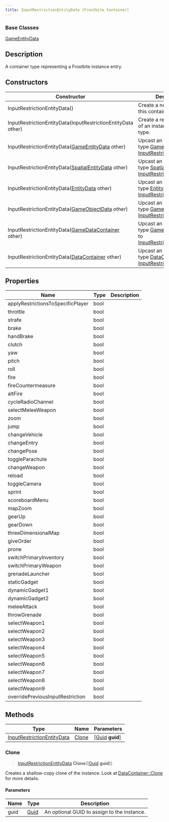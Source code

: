 ```yaml
---
title: InputRestrictionEntityData (Frostbite Container)
---
```

### Base Classes

[GameEntityData](GameEntityData)

## Description

A container type representing a Frostbite instance entry.

## Constructors

| Constructor                                                                           | Description                                                                                                                                 |
| ------------------------------------------------------------------------------------- | ------------------------------------------------------------------------------------------------------------------------------------------- |
| InputRestrictionEntityData()                                                          | Create a new instance of this container type.                                                                                               |
| InputRestrictionEntityData(InputRestrictionEntityData other)                          | Create a reference copy of an instance of the same type.                                                                                    |
| InputRestrictionEntityData([GameEntityData](GameEntityData) other)                    | Upcast an instance of type [GameEntityData](GameEntityData) to [InputRestrictionEntityData](InputRestrictionEntityData).                    |
| InputRestrictionEntityData([SpatialEntityData](SpatialEntityData) other)              | Upcast an instance of type [SpatialEntityData](SpatialEntityData) to [InputRestrictionEntityData](InputRestrictionEntityData).              |
| InputRestrictionEntityData([EntityData](EntityData) other)                            | Upcast an instance of type [EntityData](EntityData) to [InputRestrictionEntityData](InputRestrictionEntityData).                            |
| InputRestrictionEntityData([GameObjectData](GameObjectData) other)                    | Upcast an instance of type [GameObjectData](GameObjectData) to [InputRestrictionEntityData](InputRestrictionEntityData).                    |
| InputRestrictionEntityData([GameDataContainer](GameDataContainer) other)              | Upcast an instance of type [GameDataContainer](GameDataContainer) to [InputRestrictionEntityData](InputRestrictionEntityData).              |
| InputRestrictionEntityData([DataContainer](/vext/ref/cls/shr/datacontainer) other) | Upcast an instance of type [DataContainer](/vext/ref/cls/shr/datacontainer) to [InputRestrictionEntityData](InputRestrictionEntityData). |

## Properties

| Name                              | Type | Description |
| --------------------------------- | ---- | ----------- |
| applyRestrictionsToSpecificPlayer | bool |             |
| throttle                          | bool |             |
| strafe                            | bool |             |
| brake                             | bool |             |
| handBrake                         | bool |             |
| clutch                            | bool |             |
| yaw                               | bool |             |
| pitch                             | bool |             |
| roll                              | bool |             |
| fire                              | bool |             |
| fireCountermeasure                | bool |             |
| altFire                           | bool |             |
| cycleRadioChannel                 | bool |             |
| selectMeleeWeapon                 | bool |             |
| zoom                              | bool |             |
| jump                              | bool |             |
| changeVehicle                     | bool |             |
| changeEntry                       | bool |             |
| changePose                        | bool |             |
| toggleParachute                   | bool |             |
| changeWeapon                      | bool |             |
| reload                            | bool |             |
| toggleCamera                      | bool |             |
| sprint                            | bool |             |
| scoreboardMenu                    | bool |             |
| mapZoom                           | bool |             |
| gearUp                            | bool |             |
| gearDown                          | bool |             |
| threeDimensionalMap               | bool |             |
| giveOrder                         | bool |             |
| prone                             | bool |             |
| switchPrimaryInventory            | bool |             |
| switchPrimaryWeapon               | bool |             |
| grenadeLauncher                   | bool |             |
| staticGadget                      | bool |             |
| dynamicGadget1                    | bool |             |
| dynamicGadget2                    | bool |             |
| meleeAttack                       | bool |             |
| throwGrenade                      | bool |             |
| selectWeapon1                     | bool |             |
| selectWeapon2                     | bool |             |
| selectWeapon3                     | bool |             |
| selectWeapon4                     | bool |             |
| selectWeapon5                     | bool |             |
| selectWeapon6                     | bool |             |
| selectWeapon7                     | bool |             |
| selectWeapon8                     | bool |             |
| selectWeapon9                     | bool |             |
| overridePreviousInputRestriction  | bool |             |

## Methods

| Type                                                     | Name            | Parameters                                     |
| -------------------------------------------------------- | --------------- | ---------------------------------------------- |
| [InputRestrictionEntityData](InputRestrictionEntityData) | [Clone](#clone) | \[[Guid](/vext/ref/cls/shr/guid) **guid**\] |

### Clone

> [InputRestrictionEntityData](InputRestrictionEntityData) **Clone**(\[[Guid](/vext/ref/cls/shr/guid) **guid**\])

Creates a shallow-copy clone of the instance. Look at [DataContainer::Clone](/vext/ref/cls/shr/datacontainer#clone) for more details.

#### Parameters

| Name | Type         | Description                                 |
| ---- | ------------ | ------------------------------------------- |
| guid | [Guid](Guid) | An optional GUID to assign to the instance. |
